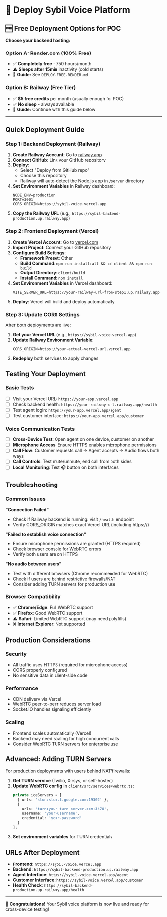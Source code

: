 # 🚀 Deploy Sybil Voice Platform

## 🆓 Free Deployment Options for POC

**Choose your backend hosting:**

### Option A: Render.com (100% Free)
- ✅ **Completely free** - 750 hours/month
- ⚠️ **Sleeps after 15min** inactivity (cold starts)
- 📖 **Guide:** See `DEPLOY-FREE-RENDER.md`

### Option B: Railway (Free Tier)
- ✅ **$5 free credits** per month (usually enough for POC)
- ✅ **No sleep** - always available
- 📖 **Guide:** Continue with this guide below

---

## Quick Deployment Guide

### Step 1: Backend Deployment (Railway)

1. **Create Railway Account**: Go to [railway.app](https://railway.app)
2. **Connect GitHub**: Link your GitHub repository
3. **Deploy**: 
   - Select "Deploy from GitHub repo"
   - Choose this repository
   - Railway will auto-detect the Node.js app in `/server` directory
4. **Set Environment Variables** in Railway dashboard:
   ```
   NODE_ENV=production
   PORT=3001
   CORS_ORIGIN=https://sybil-voice.vercel.app
   ```
5. **Copy the Railway URL** (e.g., `https://sybil-backend-production.up.railway.app`)

### Step 2: Frontend Deployment (Vercel)

1. **Create Vercel Account**: Go to [vercel.com](https://vercel.com)
2. **Import Project**: Connect your GitHub repository
3. **Configure Build Settings**:
   - **Framework Preset**: Other
   - **Build Command**: `npm run install:all && cd client && npm run build`
   - **Output Directory**: `client/build`
   - **Install Command**: `npm install`
4. **Set Environment Variables** in Vercel dashboard:
   ```
   VITE_SERVER_URL=https://your-railway-url-from-step1.up.railway.app
   ```
5. **Deploy**: Vercel will build and deploy automatically

### Step 3: Update CORS Settings

After both deployments are live:

1. **Get your Vercel URL** (e.g., `https://sybil-voice.vercel.app`)
2. **Update Railway Environment Variable**:
   ```
   CORS_ORIGIN=https://your-actual-vercel-url.vercel.app
   ```
3. **Redeploy** both services to apply changes

## Testing Your Deployment

### Basic Tests
- [ ] Visit your Vercel URL: `https://your-app.vercel.app`
- [ ] Check backend health: `https://your-railway-url.railway.app/health`
- [ ] Test agent login: `https://your-app.vercel.app/agent`
- [ ] Test customer interface: `https://your-app.vercel.app/customer`

### Voice Communication Tests
- [ ] **Cross-Device Test**: Open agent on one device, customer on another
- [ ] **Microphone Access**: Ensure HTTPS enables microphone permissions
- [ ] **Call Flow**: Customer requests call → Agent accepts → Audio flows both ways
- [ ] **Call Controls**: Test mute/unmute, end call from both sides
- [ ] **Local Monitoring**: Test 🎧 button on both interfaces

## Troubleshooting

### Common Issues

**"Connection Failed"**
- Check if Railway backend is running: visit `/health` endpoint
- Verify CORS_ORIGIN matches exact Vercel URL (including https://)

**"Failed to establish voice connection"**
- Ensure microphone permissions are granted (HTTPS required)
- Check browser console for WebRTC errors
- Verify both users are on HTTPS

**"No audio between users"**
- Test with different browsers (Chrome recommended for WebRTC)
- Check if users are behind restrictive firewalls/NAT
- Consider adding TURN servers for production use

### Browser Compatibility
- ✅ **Chrome/Edge**: Full WebRTC support
- ✅ **Firefox**: Good WebRTC support
- ⚠️ **Safari**: Limited WebRTC support (may need polyfills)
- ❌ **Internet Explorer**: Not supported

## Production Considerations

### Security
- All traffic uses HTTPS (required for microphone access)
- CORS properly configured
- No sensitive data in client-side code

### Performance
- CDN delivery via Vercel
- WebRTC peer-to-peer reduces server load
- Socket.IO handles signaling efficiently

### Scaling
- Frontend scales automatically (Vercel)
- Backend may need scaling for high concurrent calls
- Consider WebRTC TURN servers for enterprise use

## Advanced: Adding TURN Servers

For production deployments with users behind NAT/firewalls:

1. **Get TURN service** (Twilio, Xirsys, or self-hosted)
2. **Update WebRTC config** in `client/src/services/webrtc.ts`:
   ```typescript
   private iceServers = [
     { urls: 'stun:stun.l.google.com:19302' },
     {
       urls: 'turn:your-turn-server.com:3478',
       username: 'your-username',
       credential: 'your-password'
     }
   ];
   ```
3. **Set environment variables** for TURN credentials

## URLs After Deployment

- **Frontend**: `https://sybil-voice.vercel.app`
- **Backend**: `https://sybil-backend-production.up.railway.app`
- **Agent Interface**: `https://sybil-voice.vercel.app/agent`
- **Customer Interface**: `https://sybil-voice.vercel.app/customer`
- **Health Check**: `https://sybil-backend-production.up.railway.app/health`

---

🎉 **Congratulations!** Your Sybil voice platform is now live and ready for cross-device testing!
